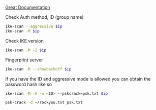 
[Great Documentation](https://angelica.gitbook.io/hacktricks/network-services-pentesting/ipsec-ike-vpn-pentesting)

Check Auth method, ID (group name)
```bash
ike-scan --aggressive $ip
ike-scan -M $ip
```

Check IKE version
```bash
ike-scan -M -2 $ip
```

Fingerprint server
```bash
ike-scan -M --showbackoff $ip
```

If you have the ID and aggressive mode is allowed you can obtain the password hash like so
```bash
ike-scan -M -A -n <ID> --pskcrack=psk.txt $ip

psk-crack -d ~/rockyou.txt psk.txt
``` 